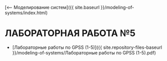 [⟵ Моделирование систем]({{ site.baseurl }}/modeling-of-systems/index.html)

# **ЛАБОРАТОРНАЯ РАБОТА №5**

* [Лабораторные работы по GPSS (1-5)]({{ site.repository-files-baseurl }}/modeling-of-systems/Лабораторные работы по GPSS (1-5).pdf)
